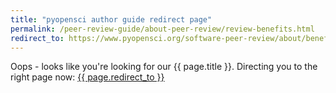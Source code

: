 ```yaml
---
title: "pyopensci author guide redirect page"
permalink: /peer-review-guide/about-peer-review/review-benefits.html
redirect_to: https://www.pyopensci.org/software-peer-review/about/benefits.html
---
```



Oops - looks like you're looking for our {{ page.title }}. Directing you
to the right page now: <a href="{{ page.redirect_to }}"> {{ page.redirect_to }} </a>
